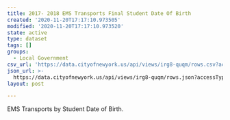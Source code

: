 ```yaml
---
title: 2017- 2018 EMS Transports Final Student Date Of Birth
created: '2020-11-20T17:17:10.973505'
modified: '2020-11-20T17:17:10.973520'
state: active
type: dataset
tags: []
groups:
  - Local Government
csv_url: 'https://data.cityofnewyork.us/api/views/irg8-quqm/rows.csv?accessType=DOWNLOAD'
json_url: >-
  https://data.cityofnewyork.us/api/views/irg8-quqm/rows.json?accessType=DOWNLOAD
layout: post

---
```

EMS Transports by Student Date of Birth.
